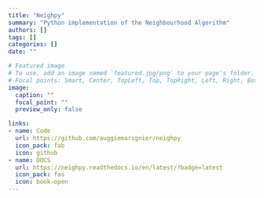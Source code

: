 ```yaml
---
title: "Neighpy"
summary: "Python implementation of the Neighbourhood Algorithm"
authors: []
tags: []
categories: []
date: ""

# Featured image
# To use, add an image named `featured.jpg/png` to your page's folder.
# Focal points: Smart, Center, TopLeft, Top, TopRight, Left, Right, BottomLeft, Bottom, BottomRight.
image:
  caption: ""
  focal_point: ""
  preview_only: false

links:
- name: Code
  url: https://github.com/auggiemarignier/neighpy
  icon_pack: fab
  icon: github
- name: DOCS
  url: https://neighpy.readthedocs.io/en/latest/?badge=latest
  icon_pack: fas
  icon: book-open
---
```

